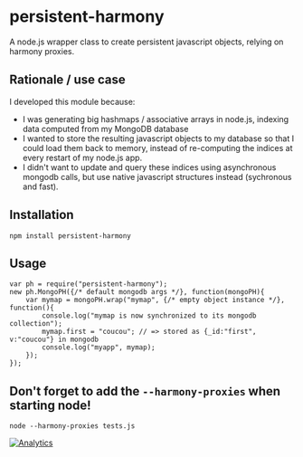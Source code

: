 # persistent-harmony

A node.js wrapper class to create persistent javascript objects, relying on harmony proxies.

## Rationale / use case

I developed this module because:
- I was generating big hashmaps / associative arrays in node.js, indexing data computed from my MongoDB database
- I wanted to store the resulting javascript objects to my database so that I could load them back to memory, instead of re-computing the indices at every restart of my node.js app.
- I didn't want to update and query these indices using asynchronous mongodb calls, but use native javascript structures instead (sychronous and fast).

## Installation

	npm install persistent-harmony
	
## Usage

	var ph = require("persistent-harmony");
	new ph.MongoPH({/* default mongodb args */}, function(mongoPH){
		var mymap = mongoPH.wrap("mymap", {/* empty object instance */}, function(){
			console.log("mymap is now synchronized to its mongodb collection");
			mymap.first = "coucou"; // => stored as {_id:"first", v:"coucou"} in mongodb
			console.log("myapp", mymap);
		});
	});

## Don't forget to add the `--harmony-proxies` when starting node!

	node --harmony-proxies tests.js

[![Analytics](https://ga-beacon.appspot.com/UA-1858235-12/persistent-harmony/github)](https://github.com/igrigorik/ga-beacon)
